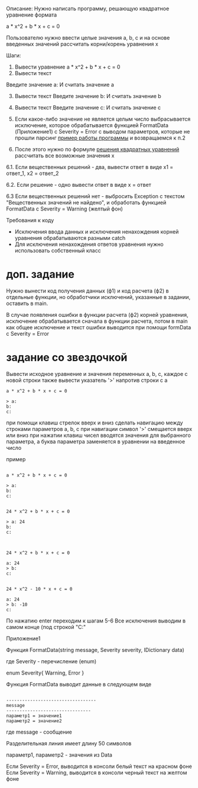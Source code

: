 Описание:
Нужно написать программу, решающую квадратное уравнение формата

a * x^2 + b * x + c = 0

Пользователю нужно ввести целые значения a, b, c и на основе введенных значений рассчитать корни/корень уравнения x

Шаги:
1. Вывести уравнение
a * x^2 + b * x + c = 0
2. Вывести текст

Введите значение a: 
И считать значение a

3. Вывести текст
Введите значение b:
И считать значение b

4. Вывести текст
Введите значение c:
И считать значение c

5. Если какое-либо значение не является целым число
выбрасывается исключение, которое обрабатывается функцией FormatData (Приложение1)
с Severity = Error с выводом параметров, которые не прошли парсинг
[пример работы программы](https://ctrl.vi/i/AOJa0yNyN)
и возвращаемся к п.2

6. После этого нужно по формуле [решения квадратных уравнений](https://www.berdov.com/docs/equation/quadratic_equations/)
рассчитать все возможные значения x

  6.1. Если вещественных решений - два,
  вывести ответ в виде
  x1 = ответ_1, x2 = ответ_2

  6.2. Если решение - одно
  вывести ответ в виде
  x = ответ

  6.3 Если вещественных решений нет - выбросить Exception с текстом "Вещественных значений не найдено",
  и обработать функцией FormatData c Severity = Warning (желтый фон)

Требования к коду
- Исключения ввода данных и исключения ненахождения корней уравнения обрабатываются разными catch
- Для исключения ненахождения ответов уравнения нужно использовать собственный класс

# доп. задание
Нужно вынести код получения данных (ф1) и код расчета (ф2) в отдельные функции,
но обработчики исключений, указанные в задании, оставить в main.

В случае появления ошибки в функции расчета (ф2) корней уравнения,
исключение обрабатывается сначала в функции расчета,
потом в main как общее исключение и текст ошибки выводится при помощи formData c Severity = Error

# задание со звездочкой

Вывести исходное уравнение и значения переменных a, b, c, каждое с новой строки
также вывести указатель '>' напротив строки с a

```
a * x^2 + b * x + c = 0

> a:
b:
c:
```

при помощи клавиш стрелок вверх и вниз сделать навигацию между строками параметров a, b, c
при навигации символ '>' смещается вверх или вниз
при нажатии клавиш чисел вводятся значения для выбранного параметра,
а буква параметра заменяется в уравнении на введенное число

пример


```

a * x^2 + b * x + c = 0

> a:
b:
c:


24 * x^2 + b * x + c = 0

> a: 24
b:
c:



24 * x^2 + b * x + c = 0

a: 24
> b:
c:


24 * x^2 - 10 * x + c = 0

a: 24
> b: -10
c:
```


По нажатию enter переходим к шагам 5-6
Все исключения выводим в самом конце (под строкой "C:"

Приложение1

Функция FormatData(string message, Severity severity, IDictionary data)

где Severity - перечисление (enum)

enum Severity{
Warning,
Error
}

Функция FormatData выводит данные в следующем виде


```

----------------------------------
message
--------------------------------
параметр1 = значение1
параметр2 = значение2

```

где message - сообщение

Разделительная линия имеет длину 50 символов

параметр1, параметр2 - значения из Data


Если Severity = Error, выводится в консоли белый текст на красном фоне
Если Severity = Warning, выводится в консоли черный текст на желтом фоне
